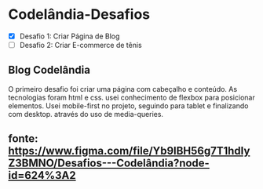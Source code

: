 <h1>Codelândia-Desafios</h1>

- [x] Desafio 1: Criar Página de Blog
- [ ] Desafio 2: Criar E-commerce de tênis

<h2>Blog Codelândia</h2>

<p> O primeiro desafio foi criar uma página com cabeçalho e conteúdo. As tecnologias foram html e css. usei conhecimento de flexbox para posicionar elementos. Usei mobile-first no projeto, seguindo para tablet e finalizando com desktop. através do uso de media-queries.</p>

## fonte: https://www.figma.com/file/Yb9IBH56g7T1hdIyZ3BMNO/Desafios---Codelândia?node-id=624%3A2
